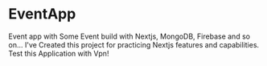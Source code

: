 # EventApp

Event app with Some Event build with Nextjs, MongoDB, Firebase and so on...
I've Created this project for practicing Nextjs features and capabilities.
Test this Application with Vpn!
